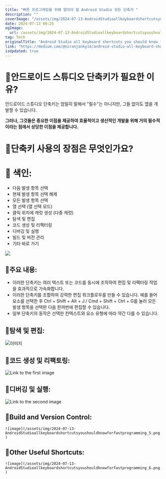```yaml
---
title: "빠른 프로그래밍을 위해 알아야 할 Android Studio 모든 단축키 "
description: ""
coverImage: "/assets/img/2024-07-13-AndroidStudioallkeyboardshortcutsyoushouldknowforfastprogramming_0.png"
date: 2024-07-13 00:25
ogImage:
  url: /assets/img/2024-07-13-AndroidStudioallkeyboardshortcutsyoushouldknowforfastprogramming_0.png
tag: Tech
originalTitle: "Android Studio all keyboard shortcuts you should know for fast programming 🚀"
link: "https://medium.com/@niranjanky14/android-studio-all-keyboard-shortcuts-you-should-know-for-fast-programming-0dcda08918bd"
isUpdated: true
---
```


# 🚀안드로이드 스튜디오 단축키가 필요한 이유?

안드로이드 스튜디오 단축키는 엄밀히 말해서 "필수"는 아니지만, 그들 없이도 앱을 개발할 수 있습니다.

**그러나, 그것들은 중요한 이점을 제공하여 효율적이고 생산적인 개발을 위해 거의 필수적이라는 점에서 상당한 이점을 제공합니다.**

# 🚀단축키 사용의 장점은 무엇인가요?

<div class="content-ad"></div>

# 🚀 색인:

- 다음 발생 항목 선택
- 현재 발생 항목 선택 해제
- 모든 발생 항목 선택
- 열 선택 (열 선택 모드)
- 클릭 위치에 캐럿 생성 (다중 캐럿)
- 탐색 및 편집
- 코드 생성 및 리팩터링
- 디버깅 및 실행
- 빌드 및 버전 관리
- 기타 바로 가기

![](/assets/img/2024-07-13-AndroidStudioallkeyboardshortcutsyoushouldknowforfastprogramming_1.png)

<div class="content-ad"></div>

## 🚀주요 내용:

- 이러한 단축키는 여러 텍스트 또는 코드를 동시에 조작하여 편집 및 리팩터링 작업을 효과적으로 가속화합니다.
- 이러한 단축키를 조합하여 강력한 편집 워크플로우를 만들 수 있습니다. 예를 들어 요소를 선택한 후 Ctrl + Shift + Alt + J / Cmd + Shift + Ctrl + G를 눌러 모든 발생 항목을 선택한 다음 한꺼번에 편집할 수 있습니다.
- 일부 단축키의 동작은 선택한 컨텍스트와 요소 유형에 따라 약간 다를 수 있습니다.

## 🚀탐색 및 편집:

![이미지](/assets/img/2024-07-13-AndroidStudioallkeyboardshortcutsyoushouldknowforfastprogramming_2.png)

<div class="content-ad"></div>

## 🚀코드 생성 및 리팩토링:

![Link to the first image](/assets/img/2024-07-13-AndroidStudioallkeyboardshortcutsyoushouldknowforfastprogramming_3.png)

## 🚀디버깅 및 실행:

![Link to the second image](/assets/img/2024-07-13-AndroidStudioallkeyboardshortcutsyoushouldknowforfastprogramming_4.png)

<div class="content-ad"></div>

## 🚀Build and Version Control:

`![image](/assets/img/2024-07-13-AndroidStudioallkeyboardshortcutsyoushouldknowforfastprogramming_5.png)`

## 🚀Other Useful Shortcuts:

`![image](/assets/img/2024-07-13-AndroidStudioallkeyboardshortcutsyoushouldknowforfastprogramming_6.png)`
